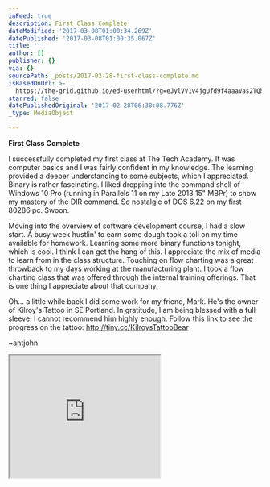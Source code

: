 ```yaml
---
inFeed: true
description: First Class Complete
dateModified: '2017-03-08T01:00:34.269Z'
datePublished: '2017-03-08T01:00:35.067Z'
title: ''
author: []
publisher: {}
via: {}
sourcePath: _posts/2017-02-28-first-class-complete.md
isBasedOnUrl: >-
  https://the-grid.github.io/ed-userhtml/?g=eJylVV1v4jgUfd9f4aaaVas2TQhQQqDVAAVKW4byXfoychKTGJI42A4h_Pq1A7TTGWml1RLJ2Ofa19fH517X7YA4601COAJOABm7U3DEOPQoDNUQuRgqwIUcqhL1aKg6MOaYRMj9Cm8RZQK-UyoKYDwL0J0CbOisPUqSyLXOO51ODdiEuoha-qmnUujihFnFeCehncp86JLU0oEOCvFOtNSz4YV-nX835cvrA17Q_zQWypc1EELq4ciSk-Rgp6bY5b51WzYlEEPXxZEn9z_g1epNsVL-dhqqKbLXmIsjBs5FQde_ARUY8e7yZP8DV-7rLt6ezntyL_dS7sGvpq9UmPKrgQBHSPUR9nwuQzrErnISWyX913DL-o3YUszgaMdVGGAvshwUcURPgcmY_m3LhAYX8rYsHEIPaXHk1WzI0G3pGs-ag1GqP3c90hC_H-Op3556otdK5Zi1Gn35H883ZC87za7bnEzbjcZL97Wl7fzmUKKd_XTtthrPlcHjYC2B_rS9m46cfX__uixWq8u3wpUdlsP9opr7e8Dj6ag5e1i9bN_f7Dbre632uKy9mhqvdpLRrDUKp5Xi0zzYE-aNe7336ai1Ihp0r9rDp6dm6XFrNjv8qvcQD0lrV0hXg3Gz4_vGG2O7dm8RFZOgp932f4xQW69Me_On9tactgfzh7FpviyqlfUmmwT46fmZJ4umTZNGNvPL6eARv4UxLqeobLbXumE6-zRLhu7L82u30FzbpR9R_2qGGtHycRMV1qWr7uvkNukOnW1i-MZglvSWmjefdrLMHMzbsZu9j2ERzlqbeEZm2_37uzGbRJGRTs3NfrZ6eEB8UNW746wazl423FuMM6NY6O_o4rZneN3Nik4W-ou53LV2y1bT9ueULRaS3EY76EzW42QYtlpCmy5mcQAzK0_kGjgKqlQ6pECeDzqACSdAPYAxYVimsEVRADneIqEsITrVMKT1oKh8ppC3JhR1bEE9_tDW0a-Zp6EutfmRW6B0lD8EPkXLO8XnPGaWpqVpevNRWm4cEmqx1hyW7AosNxcx1z7rhkMCQq1zXRd-lyTi6hKGOMisBsUwuGYwYipDFC-PVob3yCrkRzuMpRsrIjSEwRFKD6ScsF8zr1CRC_PUcpFDKMypiUSFE1yIKqWmFMaWTRFcq3JcUwAXp0f8TvlpBzBaK_c4AjElHkWMAWBnAHwX_KwD5C7FfA45J0QYzmNCuVjwiUx8sRxkJAHf4Yr4ESNRRFJwBhYCojI6RBIGbEq4D8_OzuoaFHcRf7mJI1dO1TEd97_S9ScPxyJkExFi-FtVymsoEYV-GYga7WPXRdHnxR-08Enm1zqVQx9rURDgmGEmGPYxRyqLoSNvTFIttNOQEuVAPAZUPDOC0GccUJL9fV6s1hiY5PSBi-_rHGUHOi8BiUCd4xB9UPM_ucjfPSQ93imGXqiouqEapYletnTd0ktXstWV-w6ygVG8BnIKgBxUBRqH4HU8qWtycX5jpzz6fGzv_6ozh-KYA8iyyAEuWiIKGHXuFE0T-cyFdsLf8gVFP6djDYU2ctnNisn0PPi4_wekkpls
starred: false
datePublishedOriginal: '2017-02-28T06:30:08.776Z'
_type: MediaObject

---
```

**First Class Complete**

I successfully completed my first class at The Tech Academy. It was computer basics and I was fairly confident in my knowledge. The learning provided a deeper understanding to some subjects, which I appreciated. Binary is rather fascinating. I liked dropping into the command shell of Windows 10 Pro (running in Parallels 11 on my Late 2013 15" MBPr) to show my mastery of the DIR command. So nostalgic of DOS 6.22 on my first 80286 pc. Swoon.

Moving into the overview of software development course, I had a slow start. A busy week hustlin' to earn some dough took a toll on my time available for homework. Learning some more binary functions tonight, which is cool. I think I can get the hang of this. I appreciate the mix of media to learn from in the class structure. Touching on flow charting was a great throwback to my days working at the manufacturing plant. I took a flow charting class that was offered through the internal training offerings. That is one thing I appreciate about that company.

Oh... a little while back I did some work for my friend, Mark. He's the owner of Kilroy's Tattoo in SE Portland. In gratitude, I am being blessed with a full sleeve. I cannot recommend him highly enough. Follow this link to see the progress on the tattoo: http://tiny.cc/KilroysTattooBear

~antjohn

<iframe src="https://the-grid.github.io/ed-userhtml/?g=eJylVV1v4jgUfd9f4aaaVas2TQhQQqDVAAVKW4byXfoychKTGJI42A4h_Pq1A7TTGWml1RLJ2Ofa19fH517X7YA4601COAJOABm7U3DEOPQoDNUQuRgqwIUcqhL1aKg6MOaYRMj9Cm8RZQK-UyoKYDwL0J0CbOisPUqSyLXOO51ODdiEuoha-qmnUujihFnFeCehncp86JLU0oEOCvFOtNSz4YV-nX835cvrA17Q_zQWypc1EELq4ciSk-Rgp6bY5b51WzYlEEPXxZEn9z_g1epNsVL-dhqqKbLXmIsjBs5FQde_ARUY8e7yZP8DV-7rLt6ezntyL_dS7sGvpq9UmPKrgQBHSPUR9nwuQzrErnISWyX913DL-o3YUszgaMdVGGAvshwUcURPgcmY_m3LhAYX8rYsHEIPaXHk1WzI0G3pGs-ag1GqP3c90hC_H-Op3556otdK5Zi1Gn35H883ZC87za7bnEzbjcZL97Wl7fzmUKKd_XTtthrPlcHjYC2B_rS9m46cfX__uixWq8u3wpUdlsP9opr7e8Dj6ag5e1i9bN_f7Dbre632uKy9mhqvdpLRrDUKp5Xi0zzYE-aNe7336ai1Ihp0r9rDp6dm6XFrNjv8qvcQD0lrV0hXg3Gz4_vGG2O7dm8RFZOgp932f4xQW69Me_On9tactgfzh7FpviyqlfUmmwT46fmZJ4umTZNGNvPL6eARv4UxLqeobLbXumE6-zRLhu7L82u30FzbpR9R_2qGGtHycRMV1qWr7uvkNukOnW1i-MZglvSWmjefdrLMHMzbsZu9j2ERzlqbeEZm2_37uzGbRJGRTs3NfrZ6eEB8UNW746wazl423FuMM6NY6O_o4rZneN3Nik4W-ou53LV2y1bT9ueULRaS3EY76EzW42QYtlpCmy5mcQAzK0_kGjgKqlQ6pECeDzqACSdAPYAxYVimsEVRADneIqEsITrVMKT1oKh8ppC3JhR1bEE9_tDW0a-Zp6EutfmRW6B0lD8EPkXLO8XnPGaWpqVpevNRWm4cEmqx1hyW7AosNxcx1z7rhkMCQq1zXRd-lyTi6hKGOMisBsUwuGYwYipDFC-PVob3yCrkRzuMpRsrIjSEwRFKD6ScsF8zr1CRC_PUcpFDKMypiUSFE1yIKqWmFMaWTRFcq3JcUwAXp0f8TvlpBzBaK_c4AjElHkWMAWBnAHwX_KwD5C7FfA45J0QYzmNCuVjwiUx8sRxkJAHf4Yr4ESNRRFJwBhYCojI6RBIGbEq4D8_OzuoaFHcRf7mJI1dO1TEd97_S9ScPxyJkExFi-FtVymsoEYV-GYga7WPXRdHnxR-08Enm1zqVQx9rURDgmGEmGPYxRyqLoSNvTFIttNOQEuVAPAZUPDOC0GccUJL9fV6s1hiY5PSBi-_rHGUHOi8BiUCd4xB9UPM_ucjfPSQ93imGXqiouqEapYletnTd0ktXstWV-w6ygVG8BnIKgBxUBRqH4HU8qWtycX5jpzz6fGzv_6ozh-KYA8iyyAEuWiIKGHXuFE0T-cyFdsLf8gVFP6djDYU2ctnNisn0PPi4_wekkpls" height="244" style=""></iframe>